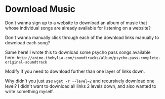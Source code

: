 # Download Music

Don't wanna sign up to a website to download an album of music that 
whose individual songs are already available for listening on a website?
    
Don't wanna manually click through each of the download links manually 
to download each song?

Same here!
I wrote this to download some psycho pass songs available here: `http://anime.thehylia.com/soundtracks/album/psycho-pass-complete-original-soundtrack`

Modify if you need to download further than one layer of links down.
  
Why didn't you just use [`wget -r --level=2`](https://www.gnu.org/software/wget/manual/html_node/Recursive-Retrieval-Options.html)
and recursively download one level? I didn't want to download all links 2 levels down, and also wanted to write something myself.

